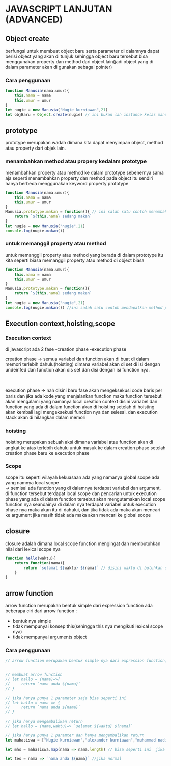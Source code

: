 # JAVASCRIPT LANJUTAN (ADVANCED)

## Object create
berfungsi untuk membuat object baru serta parameter di dalamnya dapat berisi object yang akan di tunjuk sehingga object baru tersebut bisa menggunakan property dan method dari object lain(jadi object yang di dalam parameter akan di gunakan sebagai pointer)

### Cara penggunaan
```js
function Manusia(nama,umur){
    this.nama = nama
    this.umur = umur
}
let nugie = new Manusia("Nugie kurniawan",21)
let objBaru = Object.create(nugie) // ini bukan lah instance kelas manusia tetapi membuat objBaru menjadi object baru yang kosong dan mewarisi properti dan method dari object manusia
```

## prototype
prototype merupakan wadah dimana kita dapat menyimpan object, method atau property dari objek lain.

### menambahkan method atau propery kedalam prototype
menambahkan property atau method ke dalam prototype sebenernya sama aja seperti menambahkan property dan method pada object itu sendiri hanya berbeda menggunakan keyword property prototype
```js
function Manusia(nama,umur){
    this.nama = nama
    this.umur = umur
}
Manusia.prototype.makan = function(){ // ini salah satu contoh menambahkan method
    return `${this.nama} sedang makan`
}
let nugie = new Manusia("nugie",21)
console.log(nugie.makan())
```

### untuk memanggil property atau method
untuk memanggil property atau method yang berada di dalam prototype itu kita seperti biasa memanggil property atau method di object biasa
```js
function Manusia(nama,umur){
    this.nama = nama
    this.umur = umur
}
Manusia.prototype.makan = function(){
    return `${this.nama} sedang makan`
}
let nugie = new Manusia("nugie",21)
console.log(nugie.makan()) //ini salah satu contoh mendapatkan method prototype 
```

## Execution context,hoisting,scope

### Execution context
di javascript ada 2 fase
-creation phase
-execution phase

creation phase -> semua variabel dan function akan di buat di dalam memori terlebih dahulu(hoisting) dimana variabel akan di set di isi dengan undeinfed dan function akan dis set dan disi dengan isi function nya.

<br>
<br>
execution phase -> nah disini baru fase akan mengeksekusi code baris per baris dan jika ada kode yang menjalankan function maka function tersebut akan mengalami yang namanya local creation context disini variabel dan function yang ada di dalam function akan di hoisting setelah di hoisting akan kembali lagi mengeksekusi function nya dan selesai.
dan execution stack akan di hilangkan dalam memori

### hoisting
hoisting merupakan sebuah aksi dimana variabel atau function akan di angkat ke atas terlebih dahulu untuk masuk ke dalam creation phase setelah creation phase baru ke execution phase

### Scope
scope itu seperti wilayah kekuasaan ada yang namanya global scope ada yang namnya local scope <br>
-> semisal ada function yang di dalamnya terdapat variabel dan argument, di function tersebut terdapat local scope dan pencarian untuk execution phase yang ada di dalam function tersebut akan mengutamakan local scope function nya seandainya di dalam nya terdapat variabel untuk execution phase nya maka akan itu di dahului, dan jika tidak ada maka akan mencari ke argument jika masih tidak ada maka akan mencari ke global scope

## closure
closure adalah dimana local scope function mengingat dan membutuhkan nilai dari lexical scope nya 

```js
function hello(waktu){
    return function(nama){
        return `selamat ${waktu} ${nama}` // disini waktu di butuhkan di local scope sehingga mencari di parameter di lexical scope nya
    }
}
```

## arrow function
arrow function merupakan bentuk simple dari expression function ada beberapa ciri dari arrow function :<br>
- bentuk nya simple
- tidak mempunyai konsep this(sehingga this nya mengikuti lexical scope nya)
- tidak mempunyai arguments object

### Cara penggunaan
```js
// arrow function merupakan bentuk simple nya dari expression function, arrow function tidak mempunyai konsep this sendiri sehingga konsep this nya hanya berrdasarkan lexical scope nya bukan disaat function itu di panggil dan tidak mempunyai arguments


// membuat arrow function
// let hallo = (nama)=>{
//     return `nama anda ${nama}`
// }

// jika hanya punya 1 parameter saja bisa seperti ini
// let hallo = nama => {
//     return `nama anda ${nama}`
// }

// jika hanya mengembalikan return 
// let hallo = (nama,waktu)=> `selamat ${waktu} ${nama}`

// jika hanya punya 1 paramter dan hanya mengembalikan return
let mahasiswa = ["Nugie kurniawan","alexander kurniawan","muhammad nadin nugraha"]

let mhs = mahasiswa.map(nama => nama.length) // bisa seperti ini  jika callback

let tes = nama => `nama anda ${nama}` //jika normal
```

